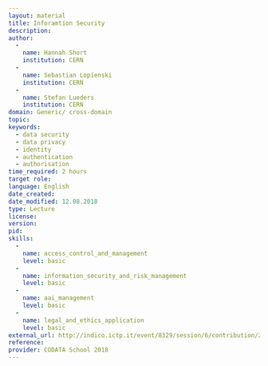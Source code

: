 ```yaml
---
layout: material
title: Inforamtion Security
description: 
author: 
  - 
    name: Hannah Short
    institution: CERN
  - 
    name: Sebastian Lopienski
    institution: CERN
  - 
    name: Stefan Lueders
    institution: CERN
domain: Generic/ cross-domain
topic: 
keywords: 
  - data security
  - data privacy
  - identity
  - authentication
  - authorisation
time_required: 2 hours
target role: 
language: English
date_created: 
date_modified: 12.08.2018
type: Lecture
license: 
version: 
pid: 
skills: 
  - 
    name: access_control_and_management
    level: basic
  - 
    name: information_security_and_risk_management
    level: basic
  - 
    name: aai_management
    level: basic
  - 
    name: legal_and_ethics_application
    level: basic
external_url: http://indico.ictp.it/event/8329/session/6/contribution/25
reference: 
provider: CODATA School 2018
---
```

